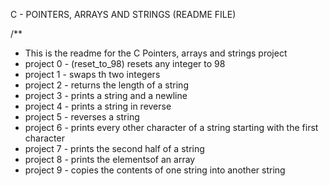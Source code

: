 C - POINTERS, ARRAYS AND STRINGS (README FILE)

/**
* This is the readme for the C Pointers, arrays and strings project
* project 0 - (reset_to_98) resets any integer to 98
* project 1 - swaps th two integers
* project 2 - returns the length of a string
* project 3 - prints a string and a newline
* project 4 - prints a string in reverse
* project 5 - reverses a string
* project 6 - prints every other character of a string starting with the first character
* project 7 - prints the second half of a string
* project 8 - prints the elementsof an array
* project 9 - copies the contents of one string into another string
